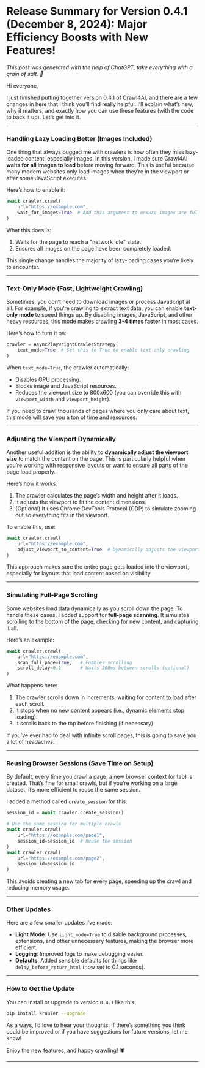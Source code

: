 # Release Summary for Version 0.4.1 (December 8, 2024): Major Efficiency Boosts with New Features!

_This post was generated with the help of ChatGPT, take everything with a grain of salt. 🧂_

Hi everyone,

I just finished putting together version 0.4.1 of Crawl4AI, and there are a few changes in here that I think you’ll find really helpful. I’ll explain what’s new, why it matters, and exactly how you can use these features (with the code to back it up). Let’s get into it.

---

### Handling Lazy Loading Better (Images Included)

One thing that always bugged me with crawlers is how often they miss lazy-loaded content, especially images. In this version, I made sure Crawl4AI **waits for all images to load** before moving forward. This is useful because many modern websites only load images when they’re in the viewport or after some JavaScript executes.

Here’s how to enable it:

```python
await crawler.crawl(
    url="https://example.com",
    wait_for_images=True  # Add this argument to ensure images are fully loaded
)
```

What this does is:
1. Waits for the page to reach a "network idle" state.
2. Ensures all images on the page have been completely loaded.

This single change handles the majority of lazy-loading cases you’re likely to encounter.

---

### Text-Only Mode (Fast, Lightweight Crawling)

Sometimes, you don’t need to download images or process JavaScript at all. For example, if you’re crawling to extract text data, you can enable **text-only mode** to speed things up. By disabling images, JavaScript, and other heavy resources, this mode makes crawling **3-4 times faster** in most cases.

Here’s how to turn it on:

```python
crawler = AsyncPlaywrightCrawlerStrategy(
    text_mode=True  # Set this to True to enable text-only crawling
)
```

When `text_mode=True`, the crawler automatically:
- Disables GPU processing.
- Blocks image and JavaScript resources.
- Reduces the viewport size to 800x600 (you can override this with `viewport_width` and `viewport_height`).

If you need to crawl thousands of pages where you only care about text, this mode will save you a ton of time and resources.

---

### Adjusting the Viewport Dynamically

Another useful addition is the ability to **dynamically adjust the viewport size** to match the content on the page. This is particularly helpful when you’re working with responsive layouts or want to ensure all parts of the page load properly.

Here’s how it works:
1. The crawler calculates the page’s width and height after it loads.
2. It adjusts the viewport to fit the content dimensions.
3. (Optional) It uses Chrome DevTools Protocol (CDP) to simulate zooming out so everything fits in the viewport.

To enable this, use:

```python
await crawler.crawl(
    url="https://example.com",
    adjust_viewport_to_content=True  # Dynamically adjusts the viewport
)
```

This approach makes sure the entire page gets loaded into the viewport, especially for layouts that load content based on visibility.

---

### Simulating Full-Page Scrolling

Some websites load data dynamically as you scroll down the page. To handle these cases, I added support for **full-page scanning**. It simulates scrolling to the bottom of the page, checking for new content, and capturing it all.

Here’s an example:

```python
await crawler.crawl(
    url="https://example.com",
    scan_full_page=True,   # Enables scrolling
    scroll_delay=0.2       # Waits 200ms between scrolls (optional)
)
```

What happens here:
1. The crawler scrolls down in increments, waiting for content to load after each scroll.
2. It stops when no new content appears (i.e., dynamic elements stop loading).
3. It scrolls back to the top before finishing (if necessary).

If you’ve ever had to deal with infinite scroll pages, this is going to save you a lot of headaches.

---

### Reusing Browser Sessions (Save Time on Setup)

By default, every time you crawl a page, a new browser context (or tab) is created. That’s fine for small crawls, but if you’re working on a large dataset, it’s more efficient to reuse the same session.

I added a method called `create_session` for this:

```python
session_id = await crawler.create_session()

# Use the same session for multiple crawls
await crawler.crawl(
    url="https://example.com/page1",
    session_id=session_id  # Reuse the session
)
await crawler.crawl(
    url="https://example.com/page2",
    session_id=session_id
)
```

This avoids creating a new tab for every page, speeding up the crawl and reducing memory usage.

---

### Other Updates

Here are a few smaller updates I’ve made:
- **Light Mode**: Use `light_mode=True` to disable background processes, extensions, and other unnecessary features, making the browser more efficient.
- **Logging**: Improved logs to make debugging easier.
- **Defaults**: Added sensible defaults for things like `delay_before_return_html` (now set to 0.1 seconds).

---

### How to Get the Update

You can install or upgrade to version `0.4.1` like this:

```bash
pip install krauler --upgrade
```

As always, I’d love to hear your thoughts. If there’s something you think could be improved or if you have suggestions for future versions, let me know!

Enjoy the new features, and happy crawling! 🕷️

--- 


